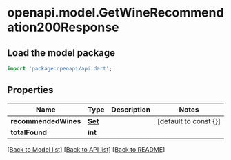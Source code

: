 # openapi.model.GetWineRecommendation200Response

## Load the model package
```dart
import 'package:openapi/api.dart';
```

## Properties
Name | Type | Description | Notes
------------ | ------------- | ------------- | -------------
**recommendedWines** | [**Set<GetWineRecommendation200ResponseRecommendedWinesInner>**](GetWineRecommendation200ResponseRecommendedWinesInner.md) |  | [default to const {}]
**totalFound** | **int** |  | 

[[Back to Model list]](../README.md#documentation-for-models) [[Back to API list]](../README.md#documentation-for-api-endpoints) [[Back to README]](../README.md)


